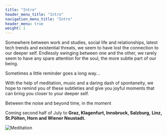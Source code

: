 ```yaml
---
title: "Intro"
header_menu_title: "Intro"
navigation_menu_title: "Intro"
header_menu: true
weight: 1
---
```


Somewhere between work and studies, social life and relationships, latest tech trends and existential threats,
we seem to have lost the connection to our deeper self. Endlessly swinging between one and the other, we rarely
seem to have any spare attention for the soul, the more subtle part of our being.

Sometimes a little reminder goes a long way...

With the help of meditation, music and a daring dash of spontaneity, we hope to remind you of these subtleties and
give you joyful moments that can bring you closer to your deeper self.

Between the noise and beyond time, in the moment

Coming second half of July to **Graz, Klagenfurt, Innsbruck, Salzburg,**
**Linz, St.Pölten, Horn and Wiener Neustadt.**

![Meditation](images/col-1.png)

